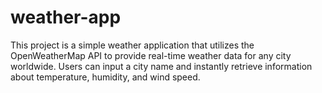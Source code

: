 # weather-app
This project is a simple weather application that utilizes the OpenWeatherMap API to provide real-time weather data for any city worldwide. Users can input a city name and instantly retrieve information about temperature, humidity, and wind speed.
